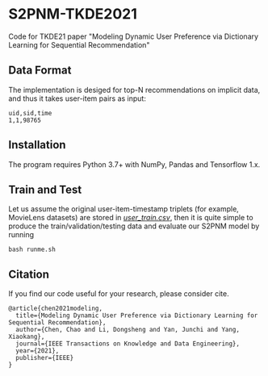 # S2PNM-TKDE2021
Code for TKDE21 paper "Modeling Dynamic User Preference via Dictionary Learning for Sequential Recommendation"

## Data Format

The implementation is desiged for top-N recommendations on implicit data, and thus it takes user-item pairs as input:

```
uid,sid,time
1,1,98765
```

## Installation

The program requires Python 3.7+ with NumPy, Pandas and Tensorflow 1.x.

## Train and Test

Let us assume the original user-item-timestamp triplets (for example, MovieLens datasets) are stored in <ins>*user_train.csv*</ins>,
then it is quite simple to produce the train/validation/testing data and evaluate our S2PNM model by running
```
bash runme.sh
```


## Citation

If you find our code useful for your research, please consider cite.

```
@article{chen2021modeling,
  title={Modeling Dynamic User Preference via Dictionary Learning for Sequential Recommendation},
  author={Chen, Chao and Li, Dongsheng and Yan, Junchi and Yang, Xiaokang},
  journal={IEEE Transactions on Knowledge and Data Engineering},
  year={2021},
  publisher={IEEE}
}
```